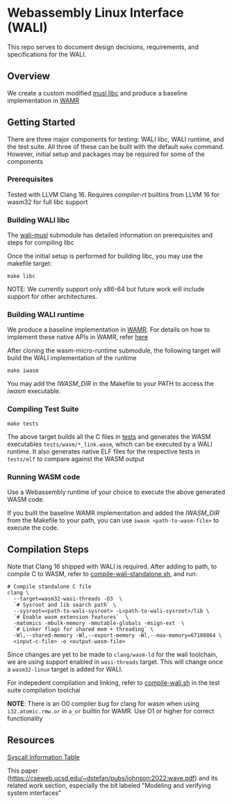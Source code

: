# Webassembly Linux Interface (WALI)

This repo serves to document design decisions, requirements, and specifications for the WALI.

## Overview
We create a custom modified [musl libc](https://github.com/arjunr2/wali-musl) and produce a baseline
implementation in [WAMR](https://github.com/SilverLineFramework/wasm-micro-runtime/tree/wali)

## Getting Started

There are three major components for testing: WALI libc, WALI runtime, and the test suite. All three of these can
be built with the default `make` command. However, initial setup and packages may be required for some of the components

### Prerequisites

Tested with LLVM Clang 16. Requires *compiler-rt* builtins from LLVM 16 for wasm32 for full libc support


### Building WALI libc

The [wali-musl](wali-musl) submodule has detailed information on prerequisites and steps for compiling libc

Once the initial setup is performed for building libc, you may use the makefile target:
```shell
make libc
```

NOTE: We currently support only x86-64 but future work will include support for other architectures.

### Building WALI runtime

We produce a baseline implementation in [WAMR](https://github.com/SilverLineFramework/wasm-micro-runtime/tree/wali).
For details on how to implement these native APIs in WAMR, refer [here](https://github.com/bytecodealliance/wasm-micro-runtime/blob/main/doc/export_native_api.md)

After cloning the wasm-micro-runtime submodule, the following target will build the WALI implementation of the runtime
```shell
make iwasm
```
You may add the *IWASM_DIR* in the Makefile to your PATH to access the *iwasm* executable.


### Compiling Test Suite
```shell
make tests
```

The above target builds all the C files in [tests](tests) and generates the WASM executables `tests/wasm/*_link.wasm`, which
can be executed by a WALI runtime. It also generates native ELF files for the respective tests in `tests/elf` to compare
against the WASM output


### Running WASM code

Use a Webassembly runtime of your choice to execute the above generated WASM code.

If you built the baseline WAMR implementation and added the *IWASM_DIR* from the Makefile to your path,
you can use `iwasm <path-to-wasm-file>` to execute the code.


## Compilation Steps

Note that Clang 16 shipped with WALI is required. After adding to path, to compile C to WASM, refer to
[compile-wali-standalone.sh](tests/compile-wali-standalone.sh), and run:

```shell
# Compile standalone C file
clang \
  --target=wasm32-wasi-threads -O3  \
  `# Sysroot and lib search path` \
  --sysroot=<path-to-wali-sysroot> -L<path-to-wali-sysroot>/lib \
  `# Enable wasm extension features`  \
  -matomics -mbulk-memory -mmutable-globals -msign-ext  \
  `# Linker flags for shared mem + threading` \
  -Wl,--shared-memory -Wl,--export-memory -Wl,--max-memory=67108864 \
  <input-c-file> -o <output-wasm-file>
```


Since changes are yet to be made to `clang/wasm-ld` for the wali toolchain, we are using support enabled 
in `wasi-threads` target. This will change once a `wasm32-linux` target is added for WALI.

For indepedent compilation and linking, refer to [compile-wali.sh](tests/compile-wali.sh) in the test suite compilation toolchai

**NOTE**: There is an O0 compiler bug for clang for wasm when using `i32.atomic.rmw.or` in `a_or` builtin for WAMR. 
Use O1 or higher for correct functionality

## Resources
[Syscall Information Table](https://docs.google.com/spreadsheets/d/1__2NqMqGLHdjFFYonkF49IkGgfv62TJCpZuXqhXwnlc/edit?usp=sharing)

This paper (https://cseweb.ucsd.edu/~dstefan/pubs/johnson:2022:wave.pdf) and its related work section, especially the bit labeled "Modeling and verifying system interfaces"


